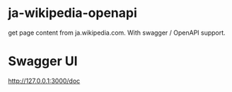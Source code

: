 # ja-wikipedia-openapi
get page content from ja.wikipedia.com.
With swagger / OpenAPI support.

# Swagger UI
http://127.0.0.1:3000/doc